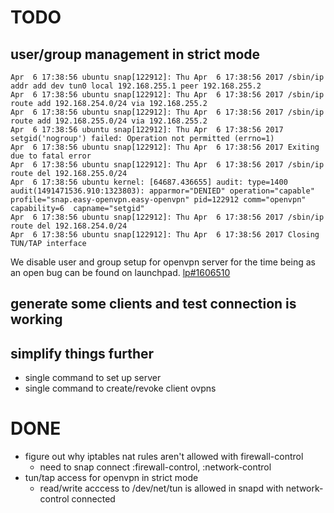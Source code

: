 # TODO

## user/group management in strict mode
```
Apr  6 17:38:56 ubuntu snap[122912]: Thu Apr  6 17:38:56 2017 /sbin/ip addr add dev tun0 local 192.168.255.1 peer 192.168.255.2
Apr  6 17:38:56 ubuntu snap[122912]: Thu Apr  6 17:38:56 2017 /sbin/ip route add 192.168.254.0/24 via 192.168.255.2
Apr  6 17:38:56 ubuntu snap[122912]: Thu Apr  6 17:38:56 2017 /sbin/ip route add 192.168.255.0/24 via 192.168.255.2
Apr  6 17:38:56 ubuntu snap[122912]: Thu Apr  6 17:38:56 2017 setgid('nogroup') failed: Operation not permitted (errno=1)
Apr  6 17:38:56 ubuntu snap[122912]: Thu Apr  6 17:38:56 2017 Exiting due to fatal error
Apr  6 17:38:56 ubuntu snap[122912]: Thu Apr  6 17:38:56 2017 /sbin/ip route del 192.168.255.0/24
Apr  6 17:38:56 ubuntu kernel: [64687.436655] audit: type=1400 audit(1491471536.910:1323803): apparmor="DENIED" operation="capable" profile="snap.easy-openvpn.easy-openvpn" pid=122912 comm="openvpn" capability=6  capname="setgid"
Apr  6 17:38:56 ubuntu snap[122912]: Thu Apr  6 17:38:56 2017 /sbin/ip route del 192.168.254.0/24
Apr  6 17:38:56 ubuntu snap[122912]: Thu Apr  6 17:38:56 2017 Closing TUN/TAP interface
```
We disable user and group setup for openvpn server for the time being as an open bug can be found on launchpad. [lp#1606510](https://bugs.launchpad.net/snappy/+bug/1606510)

## generate some clients and test connection is working

## simplify things further
- single command to set up server
- single command to create/revoke client ovpns

# DONE
- figure out why iptables nat rules aren't allowed with firewall-control
  - need to snap connect :firewall-control, :network-control
- tun/tap access for openvpn in strict mode
  - read/write acccess to /dev/net/tun is allowed in snapd with network-control connected

